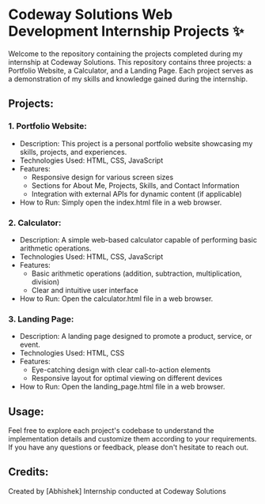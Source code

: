 # Codeway Solutions Web Development Internship Projects ✨
Welcome to the repository containing the projects completed during my internship at Codeway Solutions. This repository contains three projects: a Portfolio Website, a Calculator, and a Landing Page. Each project serves as a demonstration of my skills and knowledge gained during the internship.

## Projects:
### 1. Portfolio Website:
* Description: This project is a personal portfolio website showcasing my skills, projects, and experiences.
* Technologies Used: HTML, CSS, JavaScript
* Features:
    * Responsive design for various screen sizes
    * Sections for About Me, Projects, Skills, and Contact Information
    * Integration with external APIs for dynamic content (if applicable)
* How to Run: Simply open the index.html file in a web browser.

### 2. Calculator:
* Description: A simple web-based calculator capable of performing basic arithmetic operations.
* Technologies Used: HTML, CSS, JavaScript
* Features:
  * Basic arithmetic operations (addition, subtraction, multiplication, division)
  * Clear and intuitive user interface
* How to Run: Open the calculator.html file in a web browser.

### 3. Landing Page:
* Description: A landing page designed to promote a product, service, or event.
* Technologies Used: HTML, CSS
* Features:
  * Eye-catching design with clear call-to-action elements
  * Responsive layout for optimal viewing on different devices
* How to Run: Open the landing_page.html file in a web browser.

## Usage:
Feel free to explore each project's codebase to understand the implementation details and customize them according to your requirements. If you have any questions or feedback, please don't hesitate to reach out.

## Credits:
Created by [Abhishek]
Internship conducted at Codeway Solutions
